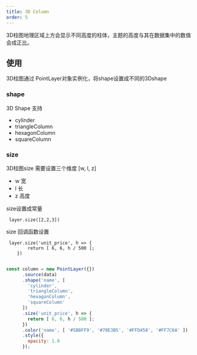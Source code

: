 ```yaml
---
title: 3D Column
order: 5
---
```

3D柱图地理区域上方会显示不同高度的柱体，主题的高度与其在数据集中的数值会成正比。

## 使用

3D柱图通过 PointLayer对象实例化，将shape设置成不同的3Dshape
### shape

3D Shape 支持

- cylinder 
- triangleColumn
- hexagonColumn
- squareColumn

### size

  3D柱图size 需要设置三个维度 [w, l, z]
  - w 宽
  - l 长
  - z 高度

size设置成常量

```
 layer.size([2,2,3])
 ```
size 回调函数设置

```
 layer.size('unit_price', h => {
        return [ 6, 6, h / 500 ];
    })
```



```javascript

const column = new PointLayer({})
      .source(data)
      .shape('name', [
        'cylinder',
        'triangleColumn',
        'hexagonColumn',
        'squareColumn'
      ])
      .size('unit_price', h => {
        return [ 6, 6, h / 500 ];
      })
      .color('name', [ '#5B8FF9', '#70E3B5', '#FFD458', '#FF7C6A' ])
      .style({
        opacity: 1.0
      });
```
